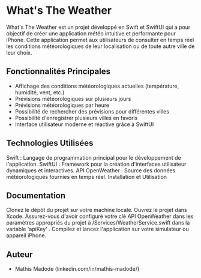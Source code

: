 # What's The Weather

What's The Weather est un projet développé en Swift et SwiftUI qui a pour objectif de créer une application météo intuitive et performante pour iPhone. Cette application permet aux utilisateurs de consulter en temps réel les conditions météorologiques de leur localisation ou de toute autre ville de leur choix.

## Fonctionnalités Principales

- Affichage des conditions météorologiques actuelles (température, humidité, vent, etc.)
- Prévisions météorologiques sur plusieurs jours
- Prévisions météorologiques par heure
- Possibilité de rechercher des prévisions pour différentes villes
- Possibilité d'enregistrer plusieurs villes en favoris
- Interface utilisateur moderne et réactive grâce à SwiftUI

## Technologies Utilisées

Swift : Langage de programmation principal pour le développement de l'application.
SwiftUI : Framework pour la création d'interfaces utilisateur dynamiques et interactives.
API OpenWeather : Source des données météorologiques fournies en temps réel.
Installation et Utilisation

## Documentation

Clonez le dépôt du projet sur votre machine locale.
Ouvrez le projet dans Xcode.
Assurez-vous d'avoir configuré votre clé API OpenWeather dans les paramètres appropriés du projet à /Services/WeatherService.swift dans la variable 'apiKey' .
Compilez et lancez l'application sur votre simulateur ou appareil iPhone.

## Auteur

- Mathis Madode (linkedin.com/in/mathis-madode/)
